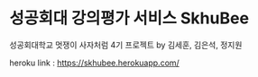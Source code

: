 # 성공회대 강의평가 서비스 SkhuBee

성공회대학교 멋쟁이 사자처럼 4기 프로젝트
by 김세훈, 김은석, 정지원

heroku link : https://skhubee.herokuapp.com/
